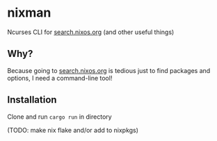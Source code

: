 # nixman
Ncurses CLI for [search.nixos.org](search.nixos.org) (and other useful things)

## Why?
Because going to [search.nixos.org](search.nixos.org) is tedious just to find packages and options, I need a command-line tool!

## Installation

Clone and run `cargo run` in directory

(TODO: make nix flake and/or add to nixpkgs)
